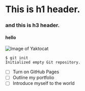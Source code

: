 # This is h1 header.
### and this is h3 header.
#### hello

![Image of Yaktocat](https://octodex.github.com/images/yaktocat.png)

```
$ git init
Initialized empty Git repository.
```

- [ ] Turn on GitHub Pages
- [ ] Outline my portfolio
- [ ] Introduce myself to the world
